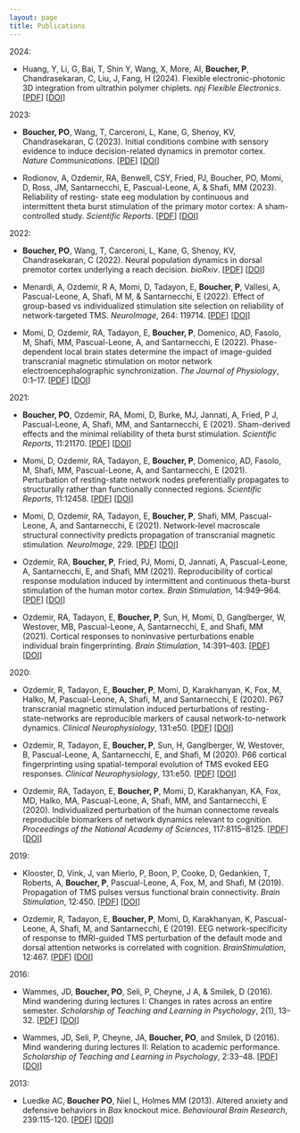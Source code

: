 ```yaml
---
layout: page
title: Publications
---
```


2024:

* Huang, Y, Li, G, Bai, T, Shin Y, Wang, X, More, AI, **Boucher, P**, Chandrasekaran, C, Liu, J, Fang, H  (2024). Flexible electronic-photonic 3D integration from ultrathin polymer chiplets. *npj Flexible Electronics*. [[PDF](/pdfs/Huang2024.pdf)] [[DOI](https://doi.org/10.1038/s41528-024-00344-w)]


2023:

* **Boucher, PO**, Wang, T, Carceroni, L, Kane, G, Shenoy, KV, Chandrasekaran, C (2023). Initial conditions combine with sensory evidence to induce decision-related dynamics in premotor cortex. *Nature Communications*. [[PDF](/pdfs/Boucher2023.pdf)] [[DOI](https://doi.org/https://doi.org/10.1038/s41467-023-41752-2)]

* Rodionov, A, Ozdemir, RA, Benwell, CSY, Fried, PJ, Boucher, PO, Momi, D,
Ross, JM, Santarnecchi, E, Pascual-Leone, A, & Shafi, MM (2023). Reliability of resting-
state eeg modulation by continuous and intermittent theta burst stimulation of the primary
motor cortex: A sham-controlled study. *Scientific Reports*. [[PDF](/pdfs/Rodionov2023.pdf)] [[DOI](https://doi.org/10.1038/s41598-023-45512-6)]

2022:

* **Boucher, PO**, Wang, T, Carceroni, L, Kane, G, Shenoy, KV, Chandrasekaran, C (2022). Neural population dynamics in dorsal premotor cortex underlying a reach decision. *bioRxiv*. [[PDF](/pdfs/Boucher2022.pdf)] [[DOI](https://doi.org/10.1101/2022.06.30.497070)]

* Menardi, A, Ozdemir, R A, Momi, D, Tadayon, E, **Boucher, P**, Vallesi, A, Pascual-Leone, A, Shafi, M M, & Santarnecchi, E (2022). Effect of group-based vs individualized stimulation site selection on reliability of network-targeted TMS. *NeuroImage*, 264: 119714. [[PDF](/pdfs/Menardi2022.pdf)] [[DOI](https://doi.org/10.1016/j.neuroimage.2022.119714)] 


* Momi, D,  Ozdemir,  RA,  Tadayon, E,  **Boucher, P**, Domenico, AD, Fasolo, M, Shafi, MM, Pascual-Leone, A, and Santarnecchi, E (2022).  Phase-dependent local brain states determine the impact of image-guided transcranial magnetic stimulation on motor network electroencephalographic synchronization. *The Journal of Physiology*, 0:1–17. [[PDF](/pdfs/Momi2022.pdf)] [[DOI](https://doi.org/10.1113/JP282393)] 


2021:

* **Boucher, PO**, Ozdemir, RA, Momi, D, Burke, MJ, Jannati, A, Fried, P J, Pascual-Leone, A, Shafi, MM, and Santarnecchi, E  (2021). Sham-derived  effects  and  the  minimal  reliability  of  theta  burst stimulation. *Scientific Reports*, 11:21170. [[PDF](/pdfs/Boucher2021.pdf)] [[DOI](https://doi.org/10.1038/s41598-021-98751-w)] 

* Momi, D,  Ozdemir, RA,  Tadayon, E,  **Boucher, P**, Domenico, AD,  Fasolo, M, Shafi, MM,  Pascual-Leone, A,  and  Santarnecchi, E (2021).  Perturbation of resting-state network nodes preferentially propagates to structurally rather than functionally connected regions. *Scientific Reports*, 11:12458. [[PDF](/pdfs/Momi2021.pdf)] [[DOI](https://doi.org/10.1038/s41598-021-90663-z)] 

* Momi, D, Ozdemir, RA, Tadayon, E, **Boucher, P**, Shafi, MM, Pascual-Leone, A, and Santarnecchi, E (2021). Network-level macroscale structural connectivity predicts propagation of transcranial magnetic stimulation. *NeuroImage*, 229. [[PDF](/pdfs/Momi2021_2.pdf)] [[DOI](https://doi.org/10.1016/j.neuroimage.2020.117698)] 

* Ozdemir, RA, **Boucher, P**, Fried, PJ, Momi, D, Jannati, A, Pascual-Leone, A, Santarnecchi, E, and Shafi, MM (2021). Reproducibility of cortical response modulation induced by intermittent and continuous theta-burst stimulation of the human motor cortex. *Brain Stimulation*, 14:949–964. [[PDF](/pdfs/Ozdemir2021.pdf)] [[DOI](https://doi.org/10.1016/j.brs.2021.05.013)] 

* Ozdemir, RA, Tadayon, E, **Boucher, P**, Sun, H, Momi, D, Ganglberger, W, Westover, MB, Pascual-Leone, A, Santarnecchi, E, and Shafi, MM (2021). Cortical responses to noninvasive perturbations enable individual brain fingerprinting. *Brain Stimulation*, 14:391–403. [[PDF](/pdfs/Ozdemir2021_2.pdf)] [[DOI](https://doi.org/10.1016/j.brs.2021.02.005)] 


2020:

* Ozdemir, R, Tadayon, E, **Boucher, P**, Momi, D, Karakhanyan, K, Fox, M, Halko, M,  Pascual-Leone, A, Shafi, M, and Santarnecchi, E (2020). P67 transcranial magnetic stimulation  induced perturbations of resting-state-networks are reproducible markers of causal network-to-network dynamics. *Clinical Neurophysiology*, 131:e50. [[PDF](/pdfs/Ozdemir2020.pdf)] [[DOI](https://doi.org/10.1016/j.clinph.2019.12.178)] 

* Ozdemir, R, Tadayon, E, **Boucher, P**, Sun, H, Ganglberger, W, Westover, B, Pascual-Leone, A, Santarnecchi, E, and Shafi, M (2020).  P66 cortical fingerprinting using spatial-temporal evolution of TMS evoked EEG responses. *Clinical Neurophysiology*, 131:e50. [[PDF](/pdfs/Ozdemir2020_2.pdf)] [[DOI](https://doi.org/10.1016/j.clinph.2019.12.177)] 

* Ozdemir, RA, Tadayon, E, **Boucher, P**, Momi, D, Karakhanyan, KA, Fox, MD, Halko, MA,  Pascual-Leone, A, Shafi, MM, and Santarnecchi, E (2020).  Individualized perturbation of the human connectome reveals reproducible biomarkers of network dynamics relevant to cognition. *Proceedings of the National Academy of Sciences*, 117:8115–8125. [[PDF](/pdfs/Ozdemir2020_3.pdf)] [[DOI](https://doi.org/10.1073/pnas.1911240117)] 

2019:

* Klooster, D, Vink, J, van Mierlo, P, Boon, P, Cooke, D, Gedankien, T, Roberts, A, **Boucher,  P**, Pascual-Leone, A, Fox, M, and Shafi, M (2019). Propagation of TMS pulses versus  functional brain connectivity. *Brain Stimulation*, 12:450. [[PDF](/pdfs/Klooster2019.pdf)] [[DOI](https://doi.org/10.1016/j.brs.2018.12.461)] 

* Ozdemir, R, Tadayon, E, **Boucher, P**, Momi, D, Karakhanyan, K, Pascual-Leone, A, Shafi, M, and Santarnecchi, E (2019). EEG network-specificity of response to fMRI-guided TMS perturbation of the default mode and dorsal attention networks is correlated with cognition. *BrainStimulation*, 12:467. [[PDF](/pdfs/Ozdemir2019.pdf)] [[DOI](https://doi.org/10.1016/j.brs.2018.12.521)] 

2016:

*  Wammes, JD, **Boucher, PO**, Seli, P, Cheyne, J A, & Smilek, D (2016). Mind wandering during lectures I: Changes in rates across an entire semester. *Scholarship of Teaching and Learning in Psychology*, 2(1), 13–32. [[PDF](/pdfs/Wammes2016.pdf)]  [[DOI](https://doi.org/10.1037/stl0000053)]

* Wammes, JD, Seli, P, Cheyne, JA, **Boucher, PO**, and  Smilek,  D (2016). Mind wandering during lectures II: Relation to academic performance. *Scholarship of Teaching and Learning in Psychology*, 2:33–48. [[PDF](/pdfs/Wammes2016_2.pdf)] [[DOI](https://doi.org/)] 


2013:

* Luedke AC, **Boucher PO**, Niel L, Holmes MM (2013). Altered anxiety and defensive behaviors in *Bax* knockout mice. *Behavioural Brain Research*, 239:115-120. [[PDF](/pdfs/Luedke2013.pdf)] [[DOI](https://doi.org/10.1016/j.bbr.2012.10.056)] 
